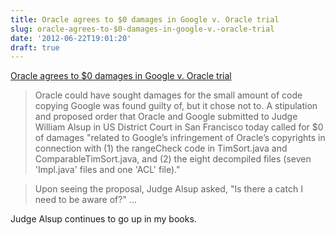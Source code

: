 ```yaml
---
title: Oracle agrees to $0 damages in Google v. Oracle trial
slug: oracle-agrees-to-$0-damages-in-google-v.-oracle-trial
date: '2012-06-22T19:01:20'
draft: true
---
```


[Oracle agrees to $0 damages in Google v. Oracle trial](http://arstechnica.com/tech-policy/2012/06/oracle-accepts-0-in-damages-from-google-moves-toward-appeal/)

> Oracle could have sought damages for the small amount of code copying Google was found guilty of, but it chose not to. A stipulation and proposed order that Oracle and Google submitted to Judge William Alsup in US District Court in San Francisco today called for $0 of damages "related to Google’s infringement of Oracle’s copyrights in connection with (1) the rangeCheck code in TimSort.java and ComparableTimSort.java, and (2) the eight decompiled files (seven 'Impl.java' files and one 'ACL' file)."

> Upon seeing the proposal, Judge Alsup asked, "Is there a catch I need to be aware of?" ...

Judge Alsup continues to go up in my books.

<!--more-->

